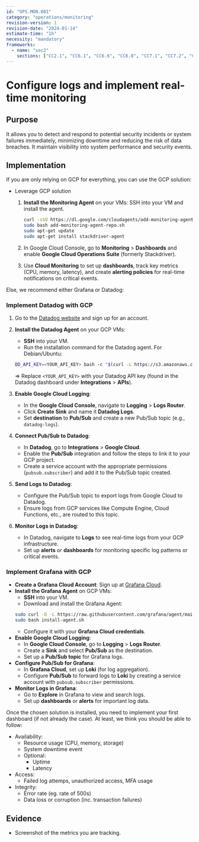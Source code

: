 ```yaml
---
id: "OPS.MON.001"
category: "operations/monitoring"
revision-version: 1
revision-date: "2024-01-14"
estimate-time: "1h"
necessity: "mandatory"
frameworks:
  - name: "soc2"
    sections: ["CC2.1", "CC6.1", "CC6.6", "CC6.8", "CC7.1", "CC7.2", "CC7.3"]
---
```


# Configure logs and implement real-time monitoring

## Purpose

It allows you to detect and respond to potential security incidents or system
failures immediately, minimizing downtime and reducing the risk of data
breaches. It maintain visibility into system performance and security events.

## Implementation

If you are only relying on GCP for everything, you can use the GCP solution:

- Leverage GCP solution

  1. **Install the Monitoring Agent** on your VMs: SSH into your VM and install
     the agent.

     ```bash
     curl -sSO https://dl.google.com/cloudagents/add-monitoring-agent-repo.sh
     sudo bash add-monitoring-agent-repo.sh
     sudo apt-get update
     sudo apt-get install stackdriver-agent
     ```

  2. In Google Cloud Console, go to **Monitoring** > **Dashboards** and enable
     **Google Cloud Operations Suite** (formerly Stackdriver).
  3. Use **Cloud Monitoring** to set up **dashboards**, track key metrics (CPU,
     memory, latency), and create **alerting policies** for real-time
     notifications on critical events.

Else, we recommend either Grafana or Datadog:

### Implement Datadog with GCP

1. Go to the [Datadog website](https://www.datadoghq.com/) and sign up for an
   account.
2. **Install the Datadog Agent** on your GCP VMs:

   - **SSH** into your VM.
   - Run the installation command for the Datadog agent. For Debian/Ubuntu:

   ```bash
   DD_API_KEY=<YOUR_API_KEY> bash -c "$(curl -L https://s3.amazonaws.com/dd-agent/scripts/install_script.sh)"
   ```

   ⇒ Replace `<YOUR_API_KEY>` with your Datadog API key (found in the Datadog
   dashboard under **Integrations** > **APIs**).

3. **Enable Google Cloud Logging**:
   - In the **Google Cloud Console**, navigate to **Logging** > **Logs Router**.
   - Click **Create Sink** and name it **Datadog Logs**.
   - Set **destination** to **Pub/Sub** and create a new Pub/Sub topic (e.g.,
     `datadog-logs`).
4. **Connect Pub/Sub to Datadog**:
   - In **Datadog**, go to **Integrations** > **Google Cloud**.
   - Enable the **Pub/Sub** integration and follow the steps to link it to your
     GCP project.
   - Create a service account with the appropriate permissions
     (`pubsub.subscriber`) and add it to the Pub/Sub topic created.
5. **Send Logs to Datadog**:
   - Configure the Pub/Sub topic to export logs from Google Cloud to Datadog.
   - Ensure logs from GCP services like Compute Engine, Cloud Functions, etc.,
     are routed to this topic.
6. **Monitor Logs in Datadog**:
   - In Datadog, navigate to **Logs** to see real-time logs from your GCP
     infrastructure.
   - Set up **alerts** or **dashboards** for monitoring specific log patterns or
     critical events.

### Implement Grafana with GCP

- **Create a Grafana Cloud Account**: Sign up at
  [Grafana Cloud](https://grafana.com/).
- **Install the Grafana Agent** on GCP VMs:
  - **SSH** into your VM.
  - Download and install the Grafana Agent:
  ```bash
  sudo curl -O -L https://raw.githubusercontent.com/grafana/agent/main/install-agent.sh
  sudo bash install-agent.sh
  ```
  - Configure it with your **Grafana Cloud credentials**.
- **Enable Google Cloud Logging**:
  - In **Google Cloud Console**, go to **Logging** > **Logs Router**.
  - Create a **Sink** and select **Pub/Sub** as the destination.
  - Set up a **Pub/Sub topic** for Grafana logs.
- **Configure Pub/Sub for Grafana**:
  - In **Grafana Cloud**, set up **Loki** (for log aggregation).
  - Configure **Pub/Sub** to forward logs to **Loki** by creating a service
    account with `pubsub.subscriber` permissions.
- **Monitor Logs in Grafana**:
  - Go to **Explore** in Grafana to view and search logs.
  - Set up **dashboards** or **alerts** for important log data.

Once the chosen solution is installed, you need to implement your first
dashboard (if not already the case). At least, we think you should be able to
follow:

- Availability:
  - Resource usage (CPU, memory, storage)
  - System downtime event
  - Optional:
    - Uptime
    - Latency
- Access:
  - Failed log attemps, unauthorized access, MFA usage
- Integrity:
  - Error rate (eg. rate of 500s)
  - Data loss or corruption (inc. transaction failures)

## Evidence

- Screenshot of the metrics you are tracking.
